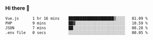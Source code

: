 ### Hi there 👋

<!--START_SECTION:waka-->

```txt
Vue.js      1 hr 16 mins    ████████████████████▒░░░░   81.09 %
PHP         9 mins          ██▓░░░░░░░░░░░░░░░░░░░░░░   10.59 %
JSON        7 mins          ██░░░░░░░░░░░░░░░░░░░░░░░   08.28 %
.env file   0 secs          ░░░░░░░░░░░░░░░░░░░░░░░░░   00.05 %
```

<!--END_SECTION:waka-->

<!--
**Jonas-VanHaeken/Jonas-VanHaeken** is a ✨ _special_ ✨ repository because its `README.md` (this file) appears on your GitHub profile.

Here are some ideas to get you started:

- 🔭 I’m currently working on ...
- 🌱 I’m currently learning ...
- 👯 I’m looking to collaborate on ...
- 🤔 I’m looking for help with ...
- 💬 Ask me about ...
- 📫 How to reach me: ...
- 😄 Pronouns: ...
- ⚡ Fun fact: ...
-->
